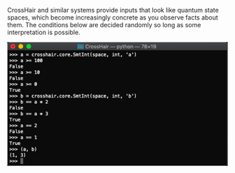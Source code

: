 

CrossHair and similar systems provide inputs that look like quantum state spaces, which become increasingly concrete as you observe facts about them. The conditions below are decided randomly so long as some interpretation is possible.

![Image showing CrossHair symbolic values](doc/quantum_values.png)
